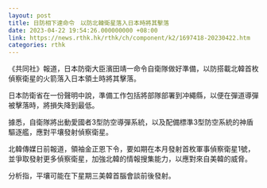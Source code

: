 ```yaml
---
layout: post
title: 日防相下達命令　以防北韓衛星落入日本時將其擊落
date: 2023-04-22 19:54:26.000000000 +08:00
link: https://news.rthk.hk/rthk/ch/component/k2/1697418-20230422.htm
categories: rthk
---
```


《共同社》報道，日本防衛大臣濱田靖一命令自衛隊做好準備，以防搭載北韓首枚偵察衛星的火箭落入日本領土時將其擊落。

日本防衛省在一份聲明中說，準備工作包括將部隊部署到冲繩縣，以便在彈道導彈被擊落時，將損失降到最低。

據悉，自衛隊將出動愛國者3型防空導彈系統，以及配備標準3型防空系統的神盾驅逐艦，應對平壤發射偵察衛星。

北韓傳媒日前報道，領袖金正恩下令，要如期在本月發射首枚軍事偵察衛星1號，並爭取發射更多偵察衛星，加強北韓的情報搜集能力，以應對來自美韓的威脅。

分析指，平壤可能在下星期三美韓首腦會談前後發射。

